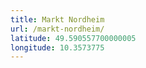 ```yaml
---
title: Markt Nordheim
url: /markt-nordheim/
latitude: 49.590557700000005
longitude: 10.3573775
---
```

